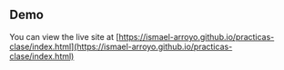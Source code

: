 ## Demo

You can view the live site at [https://ismael-arroyo.github.io/practicas-clase/index.html](https://ismael-arroyo.github.io/practicas-clase/index.html)
